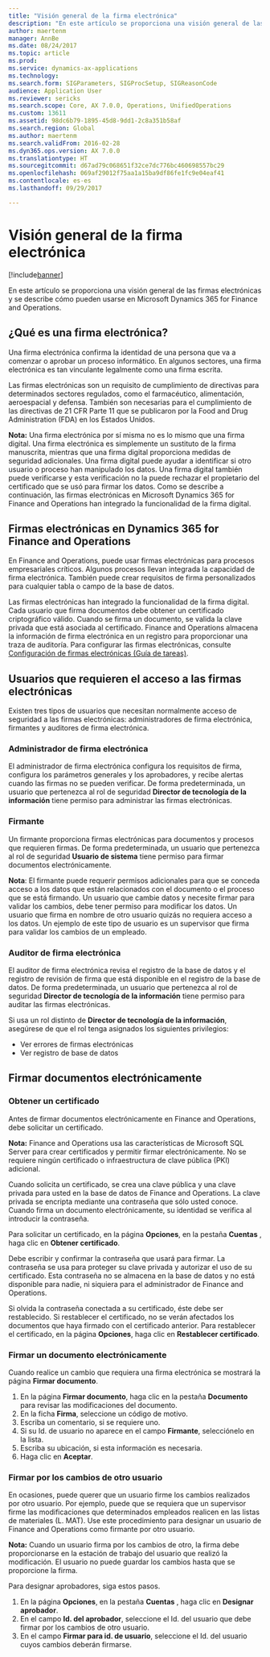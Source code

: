 ```yaml
---
title: "Visión general de la firma electrónica"
description: "En este artículo se proporciona una visión general de las firmas electrónicas y se describe cómo pueden usarse en Microsoft Dynamics 365 for Finance and Operations."
author: maertenm
manager: AnnBe
ms.date: 08/24/2017
ms.topic: article
ms.prod: 
ms.service: dynamics-ax-applications
ms.technology: 
ms.search.form: SIGParameters, SIGProcSetup, SIGReasonCode
audience: Application User
ms.reviewer: sericks
ms.search.scope: Core, AX 7.0.0, Operations, UnifiedOperations
ms.custom: 13611
ms.assetid: 98dc6b79-1895-45d8-9dd1-2c8a351b58af
ms.search.region: Global
ms.author: maertenm
ms.search.validFrom: 2016-02-28
ms.dyn365.ops.version: AX 7.0.0
ms.translationtype: HT
ms.sourcegitcommit: d67ad79c068651f32ce7dc776bc460698557bc29
ms.openlocfilehash: 069af29012f75aa1a15ba9df86fe1fc9e04eaf41
ms.contentlocale: es-es
ms.lasthandoff: 09/29/2017

---
```


# <a name="electronic-signature-overview"></a>Visión general de la firma electrónica

[!include[banner](../includes/banner.md)]


En este artículo se proporciona una visión general de las firmas electrónicas y se describe cómo pueden usarse en Microsoft Dynamics 365 for Finance and Operations.

<a name="what-is-an-electronic-signature"></a>¿Qué es una firma electrónica?
--------------------------------

Una firma electrónica confirma la identidad de una persona que va a comenzar o aprobar un proceso informático. En algunos sectores, una firma electrónica es tan vinculante legalmente como una firma escrita. 

Las firmas electrónicas son un requisito de cumplimiento de directivas para determinados sectores regulados, como el farmacéutico, alimentación, aeroespacial y defensa. También son necesarias para el cumplimiento de las directivas de 21 CFR Parte 11 que se publicaron por la Food and Drug Administration (FDA) en los Estados Unidos. 

**Nota:** Una firma electrónica por sí misma no es lo mismo que una firma digital. Una firma electrónica es simplemente un sustituto de la firma manuscrita, mientras que una firma digital proporciona medidas de seguridad adicionales. Una firma digital puede ayudar a identificar si otro usuario o proceso han manipulado los datos. Una firma digital también puede verificarse y esta verificación no la puede rechazar el propietario del certificado que se usó para firmar los datos. Como se describe a continuación, las firmas electrónicas en Microsoft Dynamics 365 for Finance and Operations han integrado la funcionalidad de la firma digital.

## <a name="electronic-signatures-in-dynamics-365-for-finance-and-operations"></a>Firmas electrónicas en Dynamics 365 for Finance and Operations
En Finance and Operations, puede usar firmas electrónicas para procesos empresariales críticos. Algunos procesos llevan integrada la capacidad de firma electrónica. También puede crear requisitos de firma personalizados para cualquier tabla o campo de la base de datos. 

Las firmas electrónicas han integrado la funcionalidad de la firma digital. Cada usuario que firma documentos debe obtener un certificado criptográfico válido. Cuando se firma un documento, se valida la clave privada que está asociada al certificado. Finance and Operations almacena la información de firma electrónica en un registro para proporcionar una traza de auditoría. Para configurar las firmas electrónicas, consulte [Configuración de firmas electrónicas (Guía de tareas)](tasks/set-up-electronic-signatures.md).

## <a name="users-who-require-access-to-electronic-signatures"></a>Usuarios que requieren el acceso a las firmas electrónicas
Existen tres tipos de usuarios que necesitan normalmente acceso de seguridad a las firmas electrónicas: administradores de firma electrónica, firmantes y auditores de firma electrónica.

### <a name="electronic-signature-administrator"></a>Administrador de firma electrónica

El administrador de firma electrónica configura los requisitos de firma, configura los parámetros generales y los aprobadores, y recibe alertas cuando las firmas no se pueden verificar. De forma predeterminada, un usuario que pertenezca al rol de seguridad **Director de tecnología de la información** tiene permiso para administrar las firmas electrónicas.

### <a name="signer"></a>Firmante

Un firmante proporciona firmas electrónicas para documentos y procesos que requieren firmas. De forma predeterminada, un usuario que pertenezca al rol de seguridad **Usuario de sistema** tiene permiso para firmar documentos electrónicamente. 

**Nota**: El firmante puede requerir permisos adicionales para que se conceda acceso a los datos que están relacionados con el documento o el proceso que se está firmando. Un usuario que cambie datos y necesite firmar para validar los cambios, debe tener permiso para modificar los datos. Un usuario que firma en nombre de otro usuario quizás no requiera acceso a los datos. Un ejemplo de este tipo de usuario es un supervisor que firma para validar los cambios de un empleado.

### <a name="electronic-signature-auditor"></a>Auditor de firma electrónica

El auditor de firma electrónica revisa el registro de la base de datos y el registro de revisión de firma que está disponible en el registro de la base de datos. De forma predeterminada, un usuario que pertenezca al rol de seguridad **Director de tecnología de la información** tiene permiso para auditar las firmas electrónicas. 

Si usa un rol distinto de **Director de tecnología de la información**, asegúrese de que el rol tenga asignados los siguientes privilegios:

-   Ver errores de firmas electrónicas
-   Ver registro de base de datos

## <a name="signing-documents-electronically"></a>Firmar documentos electrónicamente
### <a name="get-a-certificate"></a>Obtener un certificado

Antes de firmar documentos electrónicamente en Finance and Operations, debe solicitar un certificado. 

**Nota:** Finance and Operations usa las características de Microsoft SQL Server para crear certificados y permitir firmar electrónicamente. No se requiere ningún certificado o infraestructura de clave pública (PKI) adicional. 

Cuando solicita un certificado, se crea una clave pública y una clave privada para usted en la base de datos de Finance and Operations. La clave privada se encripta mediante una contraseña que sólo usted conoce. Cuando firma un documento electrónicamente, su identidad se verifica al introducir la contraseña. 

Para solicitar un certificado, en la página **Opciones**, en la pestaña **Cuentas** , haga clic en **Obtener certificado**. 

Debe escribir y confirmar la contraseña que usará para firmar. La contraseña se usa para proteger su clave privada y autorizar el uso de su certificado. Esta contraseña no se almacena en la base de datos y no está disponible para nadie, ni siquiera para el administrador de Finance and Operations. 

Si olvida la contraseña conectada a su certificado, éste debe ser restablecido. Si restablecer el certificado, no se verán afectados los documentos que haya firmado con el certificado anterior. Para restablecer el certificado, en la página **Opciones**, haga clic en **Restablecer certificado**.

### <a name="sign-a-document-electronically"></a>Firmar un documento electrónicamente

Cuando realice un cambio que requiera una firma electrónica se mostrará la página **Firmar documento**.

1.  En la página **Firmar documento**, haga clic en la pestaña **Documento** para revisar las modificaciones del documento.
2.  En la ficha **Firma**, seleccione un código de motivo.
3.  Escriba un comentario, si se requiere uno.
4.  Si su Id. de usuario no aparece en el campo **Firmante**, selecciónelo en la lista.
5.  Escriba su ubicación, si esta información es necesaria.
6.  Haga clic en **Aceptar**.

### <a name="sign-for-another-users-changes"></a>Firmar por los cambios de otro usuario

En ocasiones, puede querer que un usuario firme los cambios realizados por otro usuario. Por ejemplo, puede que se requiera que un supervisor firme las modificaciones que determinados empleados realicen en las listas de materiales (L. MAT). Use este procedimiento para designar un usuario de Finance and Operations como firmante por otro usuario. 

**Nota:** Cuando un usuario firma por los cambios de otro, la firma debe proporcionarse en la estación de trabajo del usuario que realizó la modificación. El usuario no puede guardar los cambios hasta que se proporcione la firma. 

Para designar aprobadores, siga estos pasos.

1.  En la página **Opciones**, en la pestaña **Cuentas** , haga clic en **Designar aprobador**.
2.  En el campo **Id. del aprobador**, seleccione el Id. del usuario que debe firmar por los cambios de otro usuario.
3.  En el campo **Firmar para id. de usuario**, seleccione el Id. del usuario cuyos cambios deberán firmarse.





